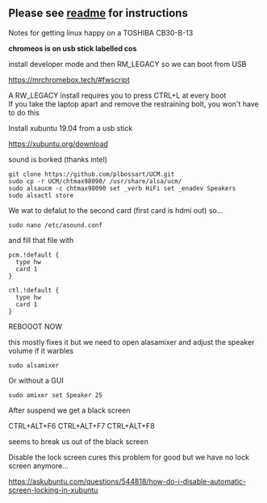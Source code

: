 ## Please see [readme](https://github.com/xriss/toshiba-swanky/blob/master/readme.md) for instructions

Notes for getting linux happy on a TOSHIBA CB30-B-13

**chromeos is on usb stick labelled cos**

install developer mode and then RM_LEGACY so we can boot from USB

https://mrchromebox.tech/#fwscript
 
A RW_LEGACY install requires you to press CTRL+L at every boot  
If you take the laptop apart and remove the restraining bolt, you won't have to do this

Install xubuntu 19.04 from a usb stick

https://xubuntu.org/download


sound is borked (thanks intel)

	git clone https://github.com/plbossart/UCM.git
	sudo cp -r UCM/chtmax98090/ /usr/share/alsa/ucm/
	sudo alsaucm -c chtmax98090 set _verb HiFi set _enadev Speakers
	sudo alsactl store

We wat to defalut to the second card (first card is hdmi out) so...

	sudo nano /etc/asound.conf

and fill that file with

	pcm.!default {
	  type hw
	  card 1
	}

	ctl.!default {
	  type hw
	  card 1
	}


REBOOOT NOW

this mostly fixes it but we need to open alasamixer and adjust the speaker volume if it warbles

	sudo alsamixer

Or without a GUI

	sudo amixer set Speaker 25


After suspend we get a black screen

CTRL+ALT+F6
CTRL+ALT+F7
CTRL+ALT+F8

seems to break us out of the black screen

Disable the lock screen cures this problem for good but we have no lock screen anymore...

https://askubuntu.com/questions/544818/how-do-i-disable-automatic-screen-locking-in-xubuntu



